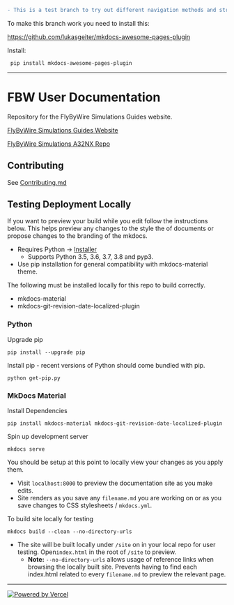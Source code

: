 ```diff
- This is a test branch to try out different navigation methods and structures
```

 To make this branch work you need to install this:

 https://github.com/lukasgeiter/mkdocs-awesome-pages-plugin

Install:
```
 pip install mkdocs-awesome-pages-plugin
```

---


# FBW User Documentation

Repository for the FlyByWire Simulations Guides website.

[FlyByWire Simulations Guides Website](https://docs.flybywiresim.com/)

[FlyByWire Simulations A32NX Repo](https://github.com/flybywiresim/a32nx)

## Contributing

See [Contributing.md](Contributing.md)

## Testing Deployment Locally

If you want to preview your build while you edit follow the instructions below. This helps preview any changes to the style the of documents or propose changes to the branding of the mkdocs.

* Requires Python -> [Installer](https://www.python.org/downloads/windows/)
  * Supports Python 3.5, 3.6, 3.7, 3.8 and pyp3.
* Use pip installation for general compatibility with mkdocs-material theme.

The following must be installed locally for this repo to build correctly.
* mkdocs-material
* mkdocs-git-revision-date-localized-plugin

### Python

Upgrade pip

```
pip install --upgrade pip
```

Install pip - recent versions of Python should come bundled with pip.

```
python get-pip.py
```

### MkDocs Material

Install Dependencies

```
pip install mkdocs-material mkdocs-git-revision-date-localized-plugin
```

Spin up development server
```
mkdocs serve
```

You should be setup at this point to locally view your changes as you apply them.
* Visit `localhost:8000` to preview the documentation site as you make edits.
* Site renders as you save any `filename.md` you are working on or as you save changes to CSS stylesheets / `mkdocs.yml`.

To build site locally for testing

```
mkdocs build --clean --no-directory-urls
```

* The site will be built locally under `/site` on in your local repo for user testing. Open`index.html` in the root of `/site` to preview.
  * **Note:** `--no-directory-urls` allows usage of reference links when browsing the locally built site. Prevents having to find each index.html related to every `filename.md` to preview the relevant page.

***

[![Powered by Vercel](https://www.datocms-assets.com/31049/1618983297-powered-by-vercel.svg)](https://vercel.com/?utm_source=[flybywiresim]&utm_campaign=oss "Powered by Vercel")

